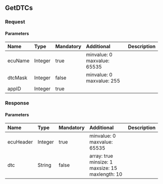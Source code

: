 ## GetDTCs

### Request
#### Parameters
|Name|Type|Mandatory|Additional|Description|
|:---|:---|:--------|:---------|:----------|
|ecuName|Integer|true|minvalue: 0<br>maxvalue: 65535||
|dtcMask|Integer|false|minvalue: 0<br>maxvalue: 255||
|appID|Integer|true|||
### Response
#### Parameters
|Name|Type|Mandatory|Additional|Description|
|:---|:---|:--------|:---------|:----------|
|ecuHeader|Integer|true|minvalue: 0<br>maxvalue: 65535||
|dtc|String|false|array: true<br>minsize: 1<br>maxsize: 15<br>maxlength: 10||
